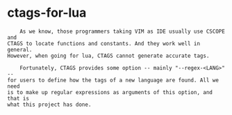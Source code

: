 # ctags-for-lua

		As we know, those programmers taking VIM as IDE usually use CSCOPE and 
	CTAGS to locate functions and constants. And they work well in general. 
	However, when going for lua, CTAGS cannot generate accurate tags.
	
		Fortunately, CTAGS provides some option -- mainly "--regex-<LANG>" -- 
	for users to define how the tags of a new language are found. All we need 
	is to make up regular expressions as arguments of this option, and that is 
	what this project has done.

